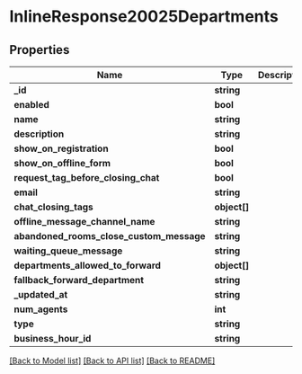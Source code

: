 # InlineResponse20025Departments

## Properties
Name | Type | Description | Notes
------------ | ------------- | ------------- | -------------
**_id** | **string** |  | [optional] 
**enabled** | **bool** |  | [optional] 
**name** | **string** |  | [optional] 
**description** | **string** |  | [optional] 
**show_on_registration** | **bool** |  | [optional] 
**show_on_offline_form** | **bool** |  | [optional] 
**request_tag_before_closing_chat** | **bool** |  | [optional] 
**email** | **string** |  | [optional] 
**chat_closing_tags** | **object[]** |  | [optional] 
**offline_message_channel_name** | **string** |  | [optional] 
**abandoned_rooms_close_custom_message** | **string** |  | [optional] 
**waiting_queue_message** | **string** |  | [optional] 
**departments_allowed_to_forward** | **object[]** |  | [optional] 
**fallback_forward_department** | **string** |  | [optional] 
**_updated_at** | **string** |  | [optional] 
**num_agents** | **int** |  | [optional] 
**type** | **string** |  | [optional] 
**business_hour_id** | **string** |  | [optional] 

[[Back to Model list]](../../README.md#documentation-for-models) [[Back to API list]](../../README.md#documentation-for-api-endpoints) [[Back to README]](../../README.md)

